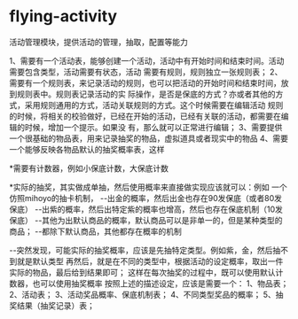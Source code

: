 # flying-activity
活动管理模块，提供活动的管理，抽取，配置等能力

1、需要有一个活动表，能够创建一个活动，活动中有开始时间和结束时间。活动需要包含类型，活动需要有状态，活动
需要有规则，规则独立一张规则表；
2、需要有一个规则表，来记录活动的规则，也可以把活动的开始时间和结束时间，放到规则表中。规则表记录活动的实
际操作，是否是保底的方式？亦或者其他的方式，采用规则通用的方式，活动关联规则的方式。这个时候需要在编辑活动
规则的时候，将相关的校验做好，已经在开始的活动，已经有关联的活动，都需要在编辑的时候，增加一个提示。如果没
有，那么就可以正常进行编辑；
3、需要提供一个很基础的物品表，用来记录抽奖的物品，虚拟道具或者现实中的物品
4、需要一个能够反映各物品默认的抽奖概率表，这样

*需要有计数器，例如小保底计数，大保底计数

*实际的抽奖，其实做成单抽，然后使用概率来直接做实现应该就可以：例如
一个仿照mihoyo的抽卡机制，
--出金的概率，然后出金也存在90发保底（或者80发保底）
--出紫的概率，然后出特定紫的概率也增高，然后也存在保底机制（10发保底）
--其他为出默认商品的概率，默认商品可以是非单一的，但是某种类型的商品；
--都除下默认商品，其他都存在概率的机制

--突然发现，可能实际的抽奖概率，应该是先抽特定类型。例如紫，金，然后抽不到就是默认类型
再然后，就是在不同的类型中，根据活动的设定概率，取出一件实际的物品，最后给到结果即可；
这样在每次抽奖的过程中，既可以使用默认计数器，也可以使用抽奖概率
按照上述的描述设定，应该是需要一个：
1、物品表；
2、活动表；
3、活动奖品概率、保底机制表；
4、不同类型奖品的概率；
5、抽奖结果（抽奖记录）表；